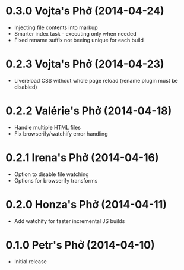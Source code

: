 <a name="0.3.0"></a>
# 0.3.0 Vojta's Phở (2014-04-24)

- Injecting file contents into markup
- Smarter index task - executing only when needed
- Fixed rename suffix not beeing unique for each build

<a name="0.2.3"></a>
# 0.2.3 Vojta's Phở (2014-04-23)

- Livereload CSS without whole page reload (rename plugin must be disabled)

<a name="0.2.2"></a>
# 0.2.2 Valérie's Phở (2014-04-18)

- Handle multiple HTML files
- Fix browserify/watchify error handling

<a name="0.2.1"></a>
# 0.2.1 Irena's Phở (2014-04-16)

- Option to disable file watching
- Options for browserify transforms

<a name="0.2.0"></a>
# 0.2.0 Honza's Phở (2014-04-11)

- Add watchify for faster incremental JS builds

<a name="0.1.0"></a>
# 0.1.0 Petr's Phở (2014-04-10)

- Initial release